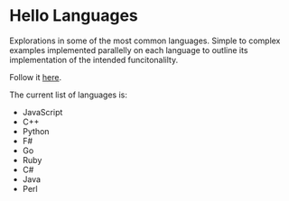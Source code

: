 # Hello Languages

Explorations in some of the most common languages. Simple to complex examples implemented parallelly on each language to outline its implementation of the intended funcitonalilty.

Follow it [here](https://bigsby.github.io/HelloLanguages).

The current list of languages is:
- JavaScript
- C++
- Python
- F#
- Go
- Ruby
- C#
- Java
- Perl
